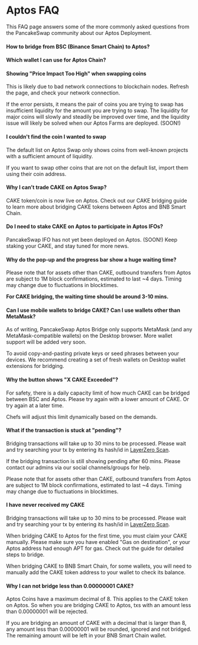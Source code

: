 # Aptos FAQ

This FAQ page answers some of the more commonly asked questions from the PancakeSwap community about our Aptos Deployment.

#### How to bridge from BSC (Binance Smart Chain) to Aptos? <a href="#how-to-bridge-from-bsc-binance-smart-chain-to-aptos" id="how-to-bridge-from-bsc-binance-smart-chain-to-aptos"></a>

#### Which wallet I can use for Aptos Chain? <a href="#which-wallet-i-can-use-for-aptos-chain" id="which-wallet-i-can-use-for-aptos-chain"></a>

#### Showing "Price Impact Too High" when swapping coins <a href="#showing-price-impact-too-high-when-swapping-coins" id="showing-price-impact-too-high-when-swapping-coins"></a>

This is likely due to bad network connections to blockchain nodes. Refresh the page, and check your network connection.

If the error persists, it means the pair of coins you are trying to swap has insufficient liquidity for the amount you are trying to swap. The liquidity for major coins will slowly and steadily be improved over time, and the liquidity issue will likely be solved when our Aptos Farms are deployed. (SOON!)

#### I couldn't find the coin I wanted to swap <a href="#i-couldnt-find-the-coin-i-wanted-to-swap" id="i-couldnt-find-the-coin-i-wanted-to-swap"></a>

The default list on Aptos Swap only shows coins from well-known projects with a sufficient amount of liquidity.

If you want to swap other coins that are not on the default list, import them using their coin address.

#### Why I can’t trade CAKE on Aptos Swap? <a href="#why-i-cant-trade-cake-on-aptos-swap" id="why-i-cant-trade-cake-on-aptos-swap"></a>

CAKE token/coin is now live on Aptos. Check out our CAKE bridging guide to learn more about bridging CAKE tokens between Aptos and BNB Smart Chain.

#### Do I need to stake CAKE on Aptos to participate in Aptos IFOs? <a href="#do-i-need-to-stake-cake-on-aptos-to-participate-in-aptos-ifos" id="do-i-need-to-stake-cake-on-aptos-to-participate-in-aptos-ifos"></a>

PancakeSwap IFO has not yet been deployed on Aptos. (SOON!) Keep staking your CAKE, and stay tuned for more news.

#### Why do the pop-up and the progress bar show a huge waiting time? <a href="#why-do-the-pop-up-and-the-progress-bar-show-a-huge-waiting-time" id="why-do-the-pop-up-and-the-progress-bar-show-a-huge-waiting-time"></a>

Please note that for assets other than CAKE, outbound transfers from Aptos are subject to 1M block confirmations, estimated to last \~4 days. Timing may change due to fluctuations in blocktimes.

**For CAKE bridging, the waiting time should be around 3-10 mins.**

#### Can I use mobile wallets to bridge CAKE? Can I use wallets other than MetaMask? <a href="#can-i-use-mobile-wallets-to-bridge-cake-can-i-use-wallets-other-than-metamask" id="can-i-use-mobile-wallets-to-bridge-cake-can-i-use-wallets-other-than-metamask"></a>

As of writing, PancakeSwap Aptos Bridge only supports MetaMask (and any MetaMask-compatible wallets) on the Desktop browser. More wallet support will be added very soon.

To avoid copy-and-pasting private keys or seed phrases between your devices. We recommend creating a set of fresh wallets on Desktop wallet extensions for bridging.

#### Why the button shows "X CAKE Exceeded"? <a href="#why-the-button-shows-x-cake-exceeded" id="why-the-button-shows-x-cake-exceeded"></a>

For safety, there is a daily capacity limit of how much CAKE can be bridged between BSC and Aptos. Please try again with a lower amount of CAKE. Or try again at a later time.

Chefs will adjust this limit dynamically based on the demands.

#### What if the transaction is stuck at "pending"? <a href="#what-if-the-transaction-is-stuck-at-pending" id="what-if-the-transaction-is-stuck-at-pending"></a>

Bridging transactions will take up to 30 mins to be processed. Please wait and try searching your tx by entering its hash/id in [LayerZero Scan](https://layerzeroscan.com/).

If the bridging transaction is still showing pending after 60 mins. Please contact our admins via our social channels/groups for help.

Please note that for assets other than CAKE, outbound transfers from Aptos are subject to 1M block confirmations, estimated to last \~4 days. Timing may change due to fluctuations in blocktimes.

#### I have never received my CAKE <a href="#i-have-never-received-my-cake" id="i-have-never-received-my-cake"></a>

Bridging transactions will take up to 30 mins to be processed. Please wait and try searching your tx by entering its hash/id in [LayerZero Scan](https://layerzeroscan.com/).

When bridging CAKE to Aptos for the first time, you must claim your CAKE manually. Please make sure you have enabled "Gas on destination", or your Aptos address had enough APT for gas. Check out the guide for detailed steps to bridge.

When bridging CAKE to BNB Smart Chain, for some wallets, you will need to manually add the CAKE token address to your wallet to check its balance.

#### Why I can not bridge less than 0.00000001 CAKE? <a href="#why-i-can-not-bridge-less-than-0.00000001-cake" id="why-i-can-not-bridge-less-than-0.00000001-cake"></a>

Aptos Coins have a maximum decimal of 8. This applies to the CAKE token on Aptos. So when you are bridging CAKE to Aptos, txs with an amount less than 0.00000001 will be rejected.

If you are bridging an amount of CAKE with a decimal that is larger than 8, any amount less than 0.00000001 will be rounded, ignored and not bridged. The remaining amount will be left in your BNB Smart Chain wallet.
